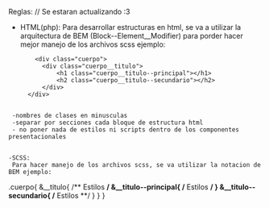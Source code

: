 Reglas:  // Se estaran actualizando :3
- HTML(php): 
  Para desarrollar estructuras en html, se va a utilizar la arquitectura de BEM (Block--Element__Modifier) para porder
  hacer mejor manejo de los archivos scss ejemplo: 
  
  ```
      <div class="cuerpo">
        <div class="cuerpo__titulo">
            <h1 class="cuerpo__titulo--principal"></h1>
            <h2 class="cuerpo__titulo--secundario"></h2>
        </div>
    </div>
    
 ```
  -nombres de clases en minusculas
  -separar por secciones cada bloque de estructura html
  - no poner nada de estilos ni scripts dentro de los componentes presentacionales
  
  
-SCSS:
  Para hacer manejo de los archivos scss, se va utilizar la notacion de BEM ejemplo:
  ```
  .cuerpo{
    &__titulo{
           /** Estilos **/
        &__titulo--principal{
           /** Estilos **/
            }
        &__titulo--secundario{
           /** Estilos **/
            }
        }
}
```





